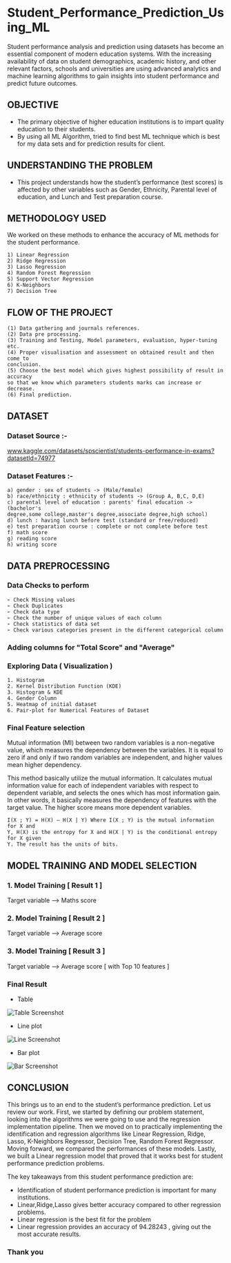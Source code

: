 
# Student_Performance_Prediction_Using_ML

Student performance analysis and prediction using datasets has become an
essential component of modern education systems. With the increasing
availability of data on student demographics, academic history, and other
relevant factors, schools and universities are using advanced analytics and
machine learning algorithms to gain insights into student performance and
predict future outcomes.


## OBJECTIVE

 - The primary objective of higher education institutions is to impart quality
education to their students.
 - By using all ML Algorithm, tried to find best ML technique which is best
for my data sets and for prediction results for client.



## UNDERSTANDING THE PROBLEM
- This project understands how the student’s performance (test scores) is affected
by other variables such as Gender, Ethnicity, Parental level of education, and
Lunch and Test preparation course.
## METHODOLOGY USED
We worked on these methods to enhance the accuracy of ML methods for the
student performance.

    1) Linear Regression
    2) Ridge Regression
    3) Lasso Regression
    4) Random Forest Regression
    5) Support Vector Regression
    6) K-Neighbors
    7) Decision Tree
## FLOW OF THE PROJECT
    (1) Data gathering and journals references.
    (2) Data pre processing.
    (3) Training and Testing, Model parameters, evaluation, hyper-tuning etc.
    (4) Proper visualisation and assessment on obtained result and then come to
    conclusion.
    (5) Choose the best model which gives highest possibility of result in accuracy
    so that we know which parameters students marks can increase or decrease.
    (6) Final prediction.
## DATASET


### Dataset Source :-
www.kaggle.com/datasets/spscientist/students-performance-in-exams?datasetId=74977

### Dataset Features :-
    a) gender : sex of students -> (Male/female)
    b) race/ethnicity : ethnicity of students -> (Group A, B,C, D,E)
    c) parental level of education : parents' final education ->(bachelor's
    degree,some college,master's degree,associate degree,high school)
    d) lunch : having lunch before test (standard or free/reduced)
    e) test preparation course : complete or not complete before test
    f) math score
    g) reading score
    h) writing score
## DATA PREPROCESSING

### Data Checks to perform

    ➢ Check Missing values
    ➢ Check Duplicates
    ➢ Check data type
    ➢ Check the number of unique values of each column
    ➢ Check statistics of data set
    ➢ Check various categories present in the different categorical column

### Adding columns for "Total Score" and "Average"
### Exploring Data ( Visualization )
    1. Histogram
    2. Kernel Distribution Function (KDE)
    3. Histogram & KDE
    4. Gender Column
    5. Heatmap of initial dataset 
    6. Pair-plot for Numerical Features of Dataset

### Final Feature selection
Mutual information (MI) between two random variables is a non-negative
value, which measures the dependency between the variables. It is equal to zero
if and only if two random variables are independent, and higher values mean
higher dependency.

This method basically utilize the mutual information. It calculates mutual
information value for each of independent variables with respect to dependent
variable, and selects the ones which has most information gain. In other words,
it basically measures the dependency of features with the target value. The
higher score means more dependent variables.

    I(X ; Y) = H(X) – H(X | Y) Where I(X ; Y) is the mutual information for X and
    Y, H(X) is the entropy for X and H(X | Y) is the conditional entropy for X given
    Y. The result has the units of bits.
## MODEL TRAINING AND MODEL SELECTION
### 1. Model Training [ Result 1 ]
Target variable --> Maths score

### 2. Model Training [ Result 2 ]
Target variable --> Average score

### 3. Model Training [ Result 3 ]
Target variable --> Average score [ with Top 10 features ]

### Final Result
- Table

![Table Screenshot](https://github.com/ashishkumarak/Student_Performance_Prediction_Using_ML/blob/fca9e831b0277942a9aeead1fccce13e899a6dab/Table.jpg)

- Line plot

![Line Screenshot](https://github.com/ashishkumarak/Student_Performance_Prediction_Using_ML/blob/fca9e831b0277942a9aeead1fccce13e899a6dab/line_plot.jpg)

- Bar plot

![Bar Screenshot](https://github.com/ashishkumarak/Student_Performance_Prediction_Using_ML/blob/fca9e831b0277942a9aeead1fccce13e899a6dab/bar_plot.jpg)


## CONCLUSION

This brings us to an end to the student’s performance prediction. Let us review our work. First, we started by defining our problem statement, looking into the algorithms we were going to use and the regression implementation pipeline. Then we moved on to practically implementing the identification and regression algorithms like Linear Regression, Ridge, Lasso, K-Neighbors Regressor, Decision Tree, Random Forest Regressor. Moving forward, we compared the performances of these models. Lastly, we built a Linear regression model that proved that it works best for student performance prediction problems.

The key takeaways from this  student performance prediction are:

- Identification of student performance prediction is important for many institutions.
- Linear,Ridge,Lasso gives better accuracy compared to other regression problems.
- Linear regression is the best fit for the problem
- Linear regression provides an accuracy of 94.28243 , giving out the most accurate results.


### Thank you
